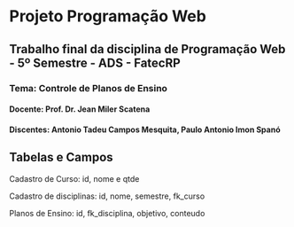 # Projeto Programação Web
## Trabalho final da disciplina de Programação Web - 5º Semestre - ADS - FatecRP

### Tema: Controle de Planos de Ensino

#### Docente: Prof. Dr. Jean Miler Scatena
#### Discentes: Antonio Tadeu Campos Mesquita, Paulo Antonio Imon Spanó

## Tabelas e Campos
Cadastro de Curso: id, nome e qtde 

Cadastro de disciplinas: id, nome, semestre, fk_curso

Planos de Ensino: id, fk_disciplina, objetivo, conteudo
